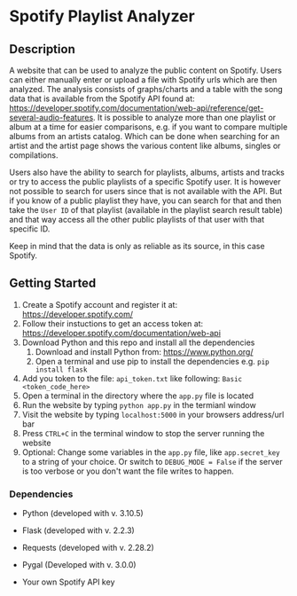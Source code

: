 # Spotify Playlist Analyzer

## Description

A website that can be used to analyze the public content on Spotify. Users can either manually enter or upload a file with Spotify urls which are then analyzed. The analysis consists of graphs/charts and a table with the song data that is available from the Spotify API found at: https://developer.spotify.com/documentation/web-api/reference/get-several-audio-features. It is possible to analyze more than one playlist or album at a time for easier comparisons, e.g. if you want to compare multiple albums from an artists catalog. Which can be done when searching for an artist and the artist page shows the various content like albums, singles or compilations.

Users also have the ability to search for playlists, albums, artists and tracks or try to access the public playlists of a specific Spotify user. It is however not possible to search for users since that is not available with the API. But if you know of a public playlist they have, you can search for that and then take the ```User ID``` of that playlist (available in the playlist search result table) and that way access all the other public playlists of that user with that specific ID.

Keep in mind that the data is only as reliable as its source, in this case Spotify.

## Getting Started

1. Create a Spotify account and register it at: https://developer.spotify.com/
2. Follow their instuctions to get an access token at: https://developer.spotify.com/documentation/web-api
3. Download Python and this repo and install all the dependencies
    1. Download and install Python from: https://www.python.org/
    2. Open a terminal and use pip to install the dependencies e.g. ```pip install flask```
4. Add you token to the file: ```api_token.txt``` like following: ```Basic <token_code_here>```
5. Open a terminal in the directory where the ```app.py``` file is located
6. Run the website by typing ```python app.py``` in the termianl window
7. Visit the website by typing ```localhost:5000``` in your browsers address/url bar
8. Press ```CTRL+C``` in the terminal window to stop the server running the website
9. Optional: Change some variables in the ```app.py``` file, like ```app.secret_key``` to a string of your choice. Or switch to ```DEBUG_MODE = False``` if the server is too verbose or you don't want the file writes to happen.


### Dependencies

* Python (developed with v. 3.10.5)
* Flask (developed with v. 2.2.3)
* Requests (developed with v. 2.28.2)
* Pygal (Developed with v. 3.0.0)

* Your own Spotify API key
